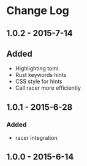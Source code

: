 # Change Log

## 1.0.2 - 2015-7-14

## Added
- Highlighting toml.
- Rust keywords hints
- CSS style for hints
- Call racer more efficiently

## 1.0.1 - 2015-6-28

### Added
- racer integration

## 1.0.0 - 2015-6-14

